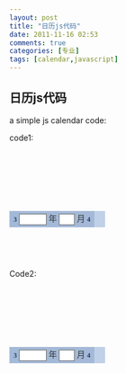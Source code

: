 ```yaml
---
layout: post
title: "日历js代码"
date: 2011-11-16 02:53
comments: true
categories: [专业]
tags: [calendar,javascript]
---
```

## 日历js代码
a simple js calendar code:

code1:
<pre>
<Script LANGUAGE="JavaScript">
var months = new Array("一", "二", "三","四", "五", "六", "七", "八", "九","十", "十一", "十二");
var daysInMonth = new Array(31, 28, 31, 30, 31, 30, 31, 31,30, 31, 30, 31);
var days = new Array("日","一", "二", "三","四", "五", "六");
var classTemp;
var today=new getToday();
var year=today.year;
var month=today.month;
var newCal; 

function getDays(month, year) {
if (1 == month) return ((0 == year % 4) && (0 != (year % 100))) ||(0 == year % 400) ? 29 : 28;
else return daysInMonth[month];
}

function getToday() {
this.now = new Date();
this.year = this.now.getFullYear();
this.month = this.now.getMonth();
this.day = this.now.getDate();
}

function Calendar() {
newCal = new Date(year,month,1);
today = new getToday();   
var day = -1;
var startDay = newCal.getDay();
var endDay=getDays(newCal.getMonth(), newCal.getFullYear());
var daily = 0;
if ((today.year == newCal.getFullYear()) &&(today.month == newCal.getMonth()))
{
  day = today.day;
}
var caltable = document.all.caltable.tBodies.calendar;
var intDaysInMonth =getDays(newCal.getMonth(), newCal.getFullYear());

for (var intWeek = 0; intWeek < caltable.rows.length;intWeek++)
  for (var intDay = 0;intDay < caltable.rows[intWeek].cells.length;intDay++)
  {
  var cell = caltable.rows[intWeek].cells[intDay];
  var montemp=(newCal.getMonth()+1)<10?("0"+(newCal.getMonth()+1)):(newCal.getMonth()+1);       
  if ((intDay == startDay) && (0 == daily)){ daily = 1;}
  var daytemp=daily<10?("0"+daily):(daily);
  var d="<"+newCal.getFullYear()+"-"+montemp+"-"+daytemp+">";
  if(day==daily) cell.className="DayNow";
  else if(intDay==6) cell.className = "DaySat";
  else if (intDay==0) cell.className ="DaySun";
  else cell.className="Day";
  if ((daily > 0) && (daily <= intDaysInMonth))
  {
  cell.innerText = daily;
  daily++;
  } else
  {
  cell.className="CalendarTD";
  cell.innerText = "";
  }
}
document.all.year.value=year;
document.all.month.value=month+1;
}

function subMonth()
{
if ((month-1)<0)
{
  month=11;
  year=year-1;
} else
{
  month=month-1;
}
Calendar();
}

function addMonth()
{
if((month+1)>11)
{
  month=0;
  year=year+1;
} else
{
  month=month+1;
}
Calendar();
}

function setDate() 
{
if (document.all.month.value<1||document.all.month.value>12)
{
  alert("月的有效范围在1-12之间!");
  return;
}
year=Math.ceil(document.all.year.value);
month=Math.ceil(document.all.month.value-1);
Calendar();
}
</Script>

<Script>
function buttonOver()
{
var obj = window.event.srcElement;
obj.runtimeStyle.cssText = "background-color:#FFFFFF";
// obj.className="Hover";
}

function buttonOut()
{
var obj = window.event.srcElement;
window.setTimeout(function(){obj.runtimeStyle.cssText = "";},300);
}
</Script>

<Style>
Input {font-family: verdana;font-size: 9pt;text-decoration: none;background-color: #FFFFFF;height: 20px;border: 1px solid #666666;color:#000000;}

.Calendar {font-family: verdana;text-decoration: none;width: 170;background-color: #C0D0E8;font-size: 9pt;border:0px dotted #1C6FA5;}
.CalendarTD {font-family: verdana;font-size: 7pt;color: #000000;background-color:#f6f6f6;height: 20px;width:11%;text-align: center;}

.Title {font-family: verdana;font-size: 11pt;font-weight: normal;height: 24px;text-align: center;color: #333333;text-decoration: none;background-color: #A4B9D7;border-top-width: 1px;border-right-width: 1px;border-bottom-width: 1px;border-left-width: 1px;border-bottom-style:1px;border-top-color: #999999;border-right-color: #999999;border-bottom-color: #999999;border-left-color: #999999;}

.Day {font-family: verdana;font-size: 7pt;color:#243F65;background-color: #E5E9F2;height: 20px;width:11%;text-align: center;}
.DaySat {font-family: verdana;font-size: 7pt;color:#FF0000;text-decoration: none;background-color:#E5E9F2;text-align: center;height: 18px;width: 12%;}
.DaySun {font-family: verdana;font-size: 7pt;color: #FF0000;text-decoration: none;background-color:#E5E9F2;text-align: center;height: 18px;width: 12%;}
.DayNow {font-family: verdana;font-size: 7pt;font-weight: bold;color: #000000;background-color: #FFFFFF;height: 20px;text-align: center;}

.DayTitle {font-family: verdana;font-size: 9pt;color: #000000;background-color: #C0D0E8;height: 20px;width:11%;text-align: center;}
.DaySatTitle {font-family: verdana;font-size: 9pt;color:#FF0000;text-decoration: none;background-color:#C0D0E8;text-align: center;height: 20px;width: 12%;}
.DaySunTitle {font-family: verdana;font-size: 9pt;color: #FF0000;text-decoration: none;background-color: #C0D0E8;text-align: center;height: 20px;width: 12%;}

.DayButton {font-family: Webdings;font-size: 9pt;font-weight: bold;color: #243F65;cursor:hand;text-decoration: none;}

</Style>


<table border="0" cellpadding="0" cellspacing="1" class="Calendar" id="caltable">
<thead>
  <tr align="center" valign="middle"> 
<td colspan="7" class="Title">
  <a href="javaScript:subMonth();" title="上一月" Class="DayButton">3</a> <input name="year" type="text" size="4" maxlength="4" onkeydown="if (event.keyCode==13){setDate()}" onkeyup="this.value=this.value.replace(/[^0-9]/g,'')" onpaste="this.value=this.value.replace(/[^0-9]/g,'')"> 年 <input name="month" type="text" size="1" maxlength="2" onkeydown="if (event.keyCode==13){setDate()}" onkeyup="this.value=this.value.replace(/[^0-9]/g,'')" onpaste="this.value=this.value.replace(/[^0-9]/g,'')"> 月 <a href="JavaScript:addMonth();" title="下一月" Class="DayButton">4</a>
</td>
</tr>
<tr align="center" valign="middle"> 
<Script LANGUAGE="JavaScript"> 
  document.write("<TD class=DaySunTitle id=diary >" + days[0] + "</TD>"); 
  for (var intLoop = 1; intLoop < days.length-1;intLoop++) 
  document.write("<TD class=DayTitle id=diary>" + days[intLoop] + "</TD>"); 
  document.write("<TD class=DaySatTitle id=diary>" + days[intLoop] + "</TD>"); 
</Script>
</TR> 
</thead>
<TBODY border=1 cellspacing="0" cellpadding="0" ID="calendar" ALIGN=CENTER ONCLICK="getDiary()">
<Script LANGUAGE="JavaScript">
for (var intWeeks = 0; intWeeks < 6; intWeeks++)
{
  document.write("<TR style='cursor:hand'>");
  for (var intDays = 0; intDays < days.length;intDays++) document.write("<TD class=CalendarTD onMouseover='buttonOver();' onMouseOut='buttonOut();'></TD>");
  document.write("</TR>");
} 
</Script>
</TBODY>
</TABLE>
<Script LANGUAGE="JavaScript">
Calendar();
</Script>

</pre>

Code2:
<pre>
<Script LANGUAGE="JavaScript">
var months = new Array("一", "二", "三","四", "五", "六", "七", "八", "九","十", "十一", "十二");
var daysInMonth = new Array(31, 28, 31, 30, 31, 30, 31, 31,30, 31, 30, 31);
var days = new Array("日","一", "二", "三","四", "五", "六");
var classTemp;
var today=new getToday();
var year=today.year;
var month=today.month;
var newCal; 

function getDays(month, year) {
if (1 == month) return ((0 == year % 4) && (0 != (year % 100))) ||(0 == year % 400) ? 29 : 28;
else return daysInMonth[month];
}

function getToday() {
this.now = new Date();
this.year = this.now.getFullYear();
this.month = this.now.getMonth();
this.day = this.now.getDate();
}

function Calendar() {
newCal = new Date(year,month,1);
today = new getToday();   
var day = -1;
var startDay = newCal.getDay();
var endDay=getDays(newCal.getMonth(), newCal.getFullYear());
var daily = 0;
if ((today.year == newCal.getFullYear()) &&(today.month == newCal.getMonth()))
{
  day = today.day;
}
var caltable = document.all.caltable.tBodies.calendar;
var intDaysInMonth =getDays(newCal.getMonth(), newCal.getFullYear());

for (var intWeek = 0; intWeek < caltable.rows.length;intWeek++)
  for (var intDay = 0;intDay < caltable.rows[intWeek].cells.length;intDay++)
  {
  var cell = caltable.rows[intWeek].cells[intDay];
  var montemp=(newCal.getMonth()+1)<10?("0"+(newCal.getMonth()+1)):(newCal.getMonth()+1);       
  if ((intDay == startDay) && (0 == daily)){ daily = 1;}
  var daytemp=daily<10?("0"+daily):(daily);
  var d="<"+newCal.getFullYear()+"-"+montemp+"-"+daytemp+">";
  if(day==daily) cell.className="DayNow";
  else if(intDay==6) cell.className = "DaySat";
  else if (intDay==0) cell.className ="DaySun";
  else cell.className="Day";
  if ((daily > 0) && (daily <= intDaysInMonth))
  {
  cell.innerText = daily;
  daily++;
  } else
  {
  cell.className="CalendarTD";
  cell.innerText = "";
  }
}
document.all.year.value=year;
document.all.month.value=month+1;
}

function subMonth()
{
if ((month-1)<0)
{
  month=11;
  year=year-1;
} else
{
  month=month-1;
}
Calendar();
}

function addMonth()
{
if((month+1)>11)
{
  month=0;
  year=year+1;
} else
{
  month=month+1;
}
Calendar();
}

function setDate() 
{
if (document.all.month.value<1||document.all.month.value>12)
{
  alert("月的有效范围在1-12之间!");
  return;
}
year=Math.ceil(document.all.year.value);
month=Math.ceil(document.all.month.value-1);
Calendar();
}
</Script>

<Script>
function buttonOver()
{
var obj = window.event.srcElement;
obj.runtimeStyle.cssText = "background-color:#FFFFFF";
// obj.className="Hover";
}

function buttonOut()
{
var obj = window.event.srcElement;
window.setTimeout(function(){obj.runtimeStyle.cssText = "";},300);
}
</Script>

<Style>
Input {font-family: verdana;font-size: 9pt;text-decoration: none;background-color: #FFFFFF;height: 20px;border: 1px solid #666666;color:#000000;}

.Calendar {font-family: verdana;text-decoration: none;width: 170;background-color: #C0D0E8;font-size: 9pt;border:0px dotted #1C6FA5;}
.CalendarTD {font-family: verdana;font-size: 7pt;color: #000000;background-color:#f6f6f6;height: 20px;width:11%;text-align: center;}

.Title {font-family: verdana;font-size: 11pt;font-weight: normal;height: 24px;text-align: center;color: #333333;text-decoration: none;background-color: #A4B9D7;border-top-width: 1px;border-right-width: 1px;border-bottom-width: 1px;border-left-width: 1px;border-bottom-style:1px;border-top-color: #999999;border-right-color: #999999;border-bottom-color: #999999;border-left-color: #999999;}

.Day {font-family: verdana;font-size: 7pt;color:#243F65;background-color: #E5E9F2;height: 20px;width:11%;text-align: center;}
.DaySat {font-family: verdana;font-size: 7pt;color:#FF0000;text-decoration: none;background-color:#E5E9F2;text-align: center;height: 18px;width: 12%;}
.DaySun {font-family: verdana;font-size: 7pt;color: #FF0000;text-decoration: none;background-color:#E5E9F2;text-align: center;height: 18px;width: 12%;}
.DayNow {font-family: verdana;font-size: 7pt;font-weight: bold;color: #000000;background-color: #FFFFFF;height: 20px;text-align: center;}

.DayTitle {font-family: verdana;font-size: 9pt;color: #000000;background-color: #C0D0E8;height: 20px;width:11%;text-align: center;}
.DaySatTitle {font-family: verdana;font-size: 9pt;color:#FF0000;text-decoration: none;background-color:#C0D0E8;text-align: center;height: 20px;width: 12%;}
.DaySunTitle {font-family: verdana;font-size: 9pt;color: #FF0000;text-decoration: none;background-color: #C0D0E8;text-align: center;height: 20px;width: 12%;}

.DayButton {font-family: Webdings;font-size: 9pt;font-weight: bold;color: #243F65;cursor:hand;text-decoration: none;}

</Style>


<table border="0" cellpadding="0" cellspacing="1" class="Calendar" id="caltable">
<thead>
  <tr align="center" valign="middle"> 
<td colspan="7" class="Title">
  <a href="javaScript:subMonth();" title="上一月" Class="DayButton">3</a> <input name="year" type="text" size="4" maxlength="4" onkeydown="if (event.keyCode==13){setDate()}" onkeyup="this.value=this.value.replace(/[^0-9]/g,'')" onpaste="this.value=this.value.replace(/[^0-9]/g,'')"> 年 <input name="month" type="text" size="1" maxlength="2" onkeydown="if (event.keyCode==13){setDate()}" onkeyup="this.value=this.value.replace(/[^0-9]/g,'')" onpaste="this.value=this.value.replace(/[^0-9]/g,'')"> 月 <a href="JavaScript:addMonth();" title="下一月" Class="DayButton">4</a>
</td>
</tr>
<tr align="center" valign="middle"> 
<Script LANGUAGE="JavaScript"> 
  document.write("<TD class=DaySunTitle id=diary >" + days[0] + "</TD>"); 
  for (var intLoop = 1; intLoop < days.length-1;intLoop++) 
  document.write("<TD class=DayTitle id=diary>" + days[intLoop] + "</TD>"); 
  document.write("<TD class=DaySatTitle id=diary>" + days[intLoop] + "</TD>"); 
</Script>
</TR> 
</thead>
<TBODY border=1 cellspacing="0" cellpadding="0" ID="calendar" ALIGN=CENTER ONCLICK="getDiary()">
<Script LANGUAGE="JavaScript">
for (var intWeeks = 0; intWeeks < 6; intWeeks++)
{
  document.write("<TR style='cursor:hand'>");
  for (var intDays = 0; intDays < days.length;intDays++) document.write("<TD class=CalendarTD onMouseover='buttonOver();' onMouseOut='buttonOut();'></TD>");
  document.write("</TR>");
} 
</Script>
</TBODY>
</TABLE>
<Script LANGUAGE="JavaScript">
Calendar();
</Script>

</pre>

